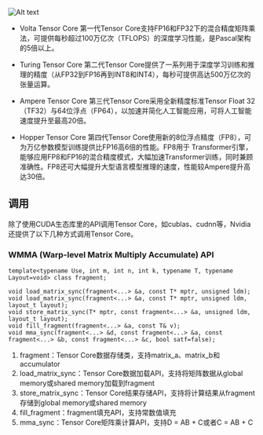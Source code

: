 



![Alt text](image-tensor-core-1.png)


*  Volta Tensor Core
第一代Tensor Core支持FP16和FP32下的混合精度矩阵乘法，可提供每秒超过100万亿次（TFLOPS）的深度学习性能，是Pascal架构的5倍以上。

* Turing Tensor Core
第二代Tensor Core提供了一系列用于深度学习训练和推理的精度（从FP32到FP16再到INT8和INT4），每秒可提供高达500万亿次的张量运算。

* Ampere Tensor Core
第三代Tensor Core采用全新精度标准Tensor Float 32（TF32）与64位浮点（FP64），以加速并简化人工智能应用，可将人工智能速度提升至最高20倍。

* Hopper Tensor Core
第四代Tensor Core使用新的8位浮点精度（FP8），可为万亿参数模型训练提供比FP16高6倍的性能。FP8用于 Transformer引擎，能够应用FP8和FP16的混合精度模式，大幅加速Transformer训练，同时兼顾准确性。FP8还可大幅提升大型语言模型推理的速度，性能较Ampere提升高达30倍。

## 调用

除了使用CUDA生态库里的API调用Tensor Core，如cublas、cudnn等，Nvidia还提供了以下几种方式调用Tensor Core。

###  WMMA (Warp-level Matrix Multiply Accumulate) API

```
template<typename Use, int m, int n, int k, typename T, typename Layout=void> class fragment;

void load_matrix_sync(fragment<...> &a, const T* mptr, unsigned ldm);
void load_matrix_sync(fragment<...> &a, const T* mptr, unsigned ldm, layout_t layout);
void store_matrix_sync(T* mptr, const fragment<...> &a, unsigned ldm, layout_t layout);
void fill_fragment(fragment<...> &a, const T& v);
void mma_sync(fragment<...> &d, const fragment<...> &a, const fragment<...> &b, const fragment<...> &c, bool satf=false);
```
1. fragment：Tensor Core数据存储类，支持matrix_a、matrix_b和accumulator
2. load_matrix_sync：Tensor Core数据加载API，支持将矩阵数据从global memory或shared memory加载到fragment
3. store_matrix_sync：Tensor Core结果存储API，支持将计算结果从fragment存储到global memory或shared memory
4. fill_fragment：fragment填充API，支持常数值填充
5. mma_sync：Tensor Core矩阵乘计算API，支持D = AB + C或者C = AB + C
